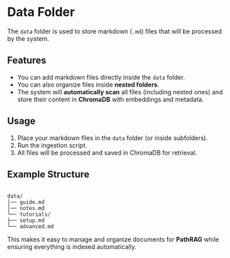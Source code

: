 # Data Folder

The `data` folder is used to store markdown (`.md`) files that will be processed by the system.

## Features
- You can add markdown files directly inside the `data` folder.
- You can also organize files inside **nested folders**.
- The system will **automatically scan** all files (including nested ones) and store their content in **ChromaDB** with embeddings and metadata.

## Usage
1. Place your markdown files in the `data` folder (or inside subfolders).
2. Run the ingestion script.
3. All files will be processed and saved in ChromaDB for retrieval.

## Example Structure
```

data/
│── guide.md
│── notes.md
└── tutorials/
├── setup.md
└── advanced.md

```

This makes it easy to manage and organize documents for **PathRAG** while ensuring everything is indexed automatically.

